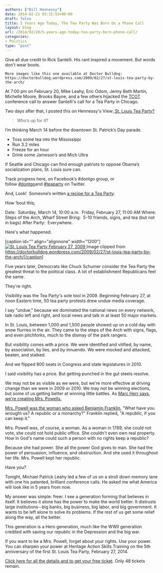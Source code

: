 ```yaml
---
authors: ["Bill Hennessy"]
date: 2014-02-21 03:15:53+00:00
draft: false
title: 5 Years Ago Today, The Tea Party Was Born On a Phone Call
layout: blog
url: /2014/02/20/5-years-ago-today-tea-party-born-phone-call/
categories:
- Politics
type: "post"
---
```


Give all due credit to Rick Santelli. His rant inspired a movement. But words don't wear boots.



    More images like this one available at Doctor Bulldog: https://doctorbulldog.wordpress.com/2009/02/27/st-louis-tea-party-by-the-arch/
At 7:00 pm on February 20, Mike Leahy, Eric Odom, Jenny Beth Martin, Michelle Moore, Brooks Bayne, and a few others hijacked the [TCOT ](https://tcotreport.com/)conference call to answer Santelli's call for a Tea Party in Chicago.

Two days after that, I posted this on Hennessy's View:[ St. Louis Tea Party?](https://hennessysview.com/2009/02/22/st-louis-tea-party/)


> Who’s up for it?

I’m thinking March 14 before the downtown St. Patrick’s Day parade.

> 
> 
  * Toss some tea into the Mississippi
  * Run 3.2 miles
  * Freeze for an hour
  * Drink some Jameson’s and Mich Ultra

If Seattle and Chicago can find enough patriots to oppose Obama’s socialization plans, St. Louis sure can.

Track progress here, on Facebook’s #dontgo group, or follow [#dontgo](https://search.twitter.com/search?q=dontgo)and [#teaparty](https://search.twitter.com/search?q=teaparty) on Twitter.

And, Look!  Someone’s written [a recipe for a Tea Party](https://theconservativerevolution.com/freedomworks/how-to-organize-your-own-tea-party-protest/).

How ’bout this;

Date:  Saturday, March 14, 10:00 a.m.  Friday, February 27, 11:00 AM
Where:  Steps of the Arch, Wharf Street
Bring:  5-10 friends, signs, and tea (but not in bags)
After Party:  Everywhere.


Here's what happened.

[caption id="" align="alignnone" width="1200"][![St. Louis Tea Party February 27, 2009](https://hennessysview.com/wp-content/uploads/2014/02/st-louis-arch-tea-party-005.jpg)
](https://hennessysview.com/wp-content/uploads/2014/02/st-louis-arch-tea-party-005.jpg) Image clipped from https://doctorbulldog.wordpress.com/2009/02/27/st-louis-tea-party-by-the-arch/[/caption]

Five years later, Democrats like Chuck Schumer consider the Tea Party the greatest threat to the political class. A lot of establishment Republicans feel the same.

They're right.

Visibility was the Tea Party's sole tool in 2009. Beginning February 27, at noon Eastern time, 50 tea party protests drew undue media coverage.

I say "undue," because we dominated the national news on every network, talk radio left and right, and local news and talk in at least 50 major markets.

In St. Louis, between 1,000 and 1,500 people showed up on a cold day with snow flurries in the air. They came to the steps of the Arch with signs, flags, and even pitchforks, much to the dismay of the park rangers.

But visibility comes with a price. We were identified and vilified, by name, by association, by lies, and by innuendo. We were mocked and attacked, beaten, and stalked.

And we flipped 800 seats in Congress and state legislatures in 2010.

I said visibility has a price. But getting punched in the gut steels resolve.

We may not be as visible as we were, but we're more effective at driving change than we were in 2009 or 2010. We may not be winning elections, but some of us getting better at winning little battles. As [Marc Herr says, we're creating Mrs. Powells.](https://www.tncsg.org/)

[Mrs. Powell was the woman who asked Benjamin Franklin](https://www.thenewamerican.com/usnews/constitution/item/7631-a-republic-if-you-can-keep-it), "What have you wrought us? A republic or a monarchy?" Franklin replied, "A republic, if you can keep it."

Mrs. Powell was, of course, a woman. As a woman in 1789, she could not vote, she could not hold public office. She couldn't even own real property. How in God's name could such a person with no rights keep a republic?

Because she had power. She all the power God gives to man. She had the power of persuasion, influence, and obstruction. And she used it throughout her life. Mrs. Powell kept her republic.

Have you?

Tonight, Michael Patrick Leahy led a few of us on a stroll down memory lane with one his patented, brilliant conference calls. He asked me what America will look like in 5 years from now.

My answer was simple: freer. I see a generation forming that believes in itself. It believes it alone has the power to make the world better. It distrusts large institutions--big banks, big business, big labor, and big government. It wants to be left alone to solve its problems. If the rest of us get some relief along the way, all the better.

This generation is a Hero generation, much like the WWII generation credited with saving our republic in the Depression and the big war.

If you want to be a Mrs. Powell, forget about your rights. Use your power. You can sharpen your power at Heritage Action Skills Training on the 5th anniversary of the first St. Louis Tea Party, February 27, 2014.

[Click here for all the details and to get your free ticket](https://www.eventbrite.com/e/stl-skills-tickets-10683495623). Only 48 tickets remain.
